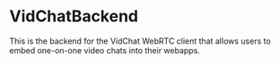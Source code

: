 # VidChatBackend
This is the backend for the VidChat WebRTC client that allows users to embed one-on-one video chats into their webapps.

